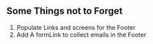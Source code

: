 ## Some Things not to Forget

1. Populate Links and screens for the Footer
2. Add A formLink to collect emails in the Footer
